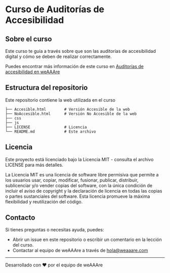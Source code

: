 # Curso de Auditorías de Accesibilidad

## Sobre el curso

Este curso te guía a través sobre que son las auditorías de accesibilidad digital y cómo se deben de realizar correctamente.

Puedes encontrar más información de este curso en [Auditorías de accesibilidad en weAAAre](https://weaaare.com/courses/5119c3d9-d5a9-4cc3-9603-e3311f6b4582)

## Estructura del repositorio

Este repositorio contiene la web utilizada en el curso

```
├── Accesible.html        # Versión Accesible de la web
├── NoAccesible.html      # Versión No Accesible de la web
├── css
├── js
├── LICENSE               # Licencia
└── README.md             # Este archivo
```

## Licencia

Este proyecto está licenciado bajo la Licencia MIT - consulta el archivo LICENSE para más detalles.

La Licencia MIT es una licencia de software libre permisiva que permite a los usuarios usar, copiar, modificar, fusionar, publicar, distribuir, sublicenciar y/o vender copias del software, con la única condición de incluir el aviso de copyright y la declaración de licencia en todas las copias o partes sustanciales del software. Esta licencia promueve la máxima flexibilidad y reutilización del código.

## Contacto

Si tienes preguntas o necesitas ayuda, puedes:

- Abrir un issue en este repositorio o escribir un comentario en la lección del curso.
- Contactar al equipo de weAAAre a través de hola@weaaare.com

---

Desarrollado con ❤️ por el equipo de weAAAre

